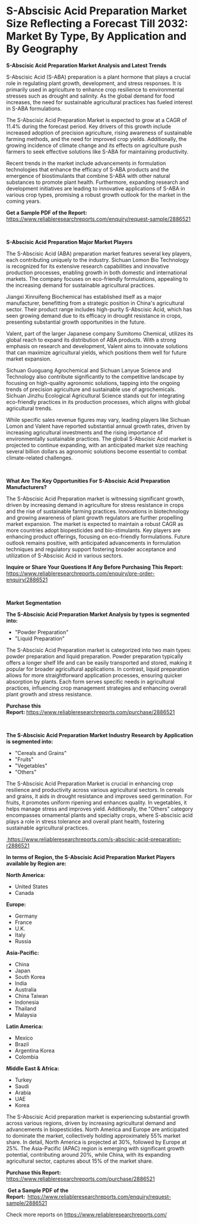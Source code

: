 <p><h1>S-Abscisic Acid Preparation Market Size Reflecting a Forecast Till 2032: Market By Type, By Application and By Geography</h1></p><p><strong>S-Abscisic Acid Preparation Market Analysis and Latest Trends</strong></p>
<p><p>S-Abscisic Acid (S-ABA) preparation is a plant hormone that plays a crucial role in regulating plant growth, development, and stress responses. It is primarily used in agriculture to enhance crop resilience to environmental stresses such as drought and salinity. As the global demand for food increases, the need for sustainable agricultural practices has fueled interest in S-ABA formulations. </p><p>The S-Abscisic Acid Preparation Market is expected to grow at a CAGR of 11.4% during the forecast period. Key drivers of this growth include increased adoption of precision agriculture, rising awareness of sustainable farming methods, and the need for improved crop yields. Additionally, the growing incidence of climate change and its effects on agriculture push farmers to seek effective solutions like S-ABA for maintaining productivity.</p><p>Recent trends in the market include advancements in formulation technologies that enhance the efficacy of S-ABA products and the emergence of biostimulants that combine S-ABA with other natural substances to promote plant health. Furthermore, expanding research and development initiatives are leading to innovative applications of S-ABA in various crop types, promising a robust growth outlook for the market in the coming years.</p></p>
<p><strong>Get a Sample PDF of the Report:&nbsp;</strong> <a href="https://www.reliableresearchreports.com/enquiry/request-sample/2886521?utm_campaign=2296&utm_medium=2&utm_source=Github&utm_content=ia&utm_term=13032025&utm_id=s-abscisic-acid-preparation">https://www.reliableresearchreports.com/enquiry/request-sample/2886521</a></p>
<p>&nbsp;</p>
<p><strong>S-Abscisic Acid Preparation Major Market Players</strong></p>
<p><p>The S-Abscisic Acid (ABA) preparation market features several key players, each contributing uniquely to the industry. Sichuan Lomon Bio Technology is recognized for its extensive research capabilities and innovative production processes, enabling growth in both domestic and international markets. The company focuses on eco-friendly formulations, appealing to the increasing demand for sustainable agricultural practices.</p><p>Jiangxi Xinruifeng Biochemical has established itself as a major manufacturer, benefitting from a strategic position in China's agricultural sector. Their product range includes high-purity S-Abscisic Acid, which has seen growing demand due to its efficacy in drought resistance in crops, presenting substantial growth opportunities in the future.</p><p>Valent, part of the larger Japanese company Sumitomo Chemical, utilizes its global reach to expand its distribution of ABA products. With a strong emphasis on research and development, Valent aims to innovate solutions that can maximize agricultural yields, which positions them well for future market expansion.</p><p>Sichuan Guoguang Agrochemical and Sichuan Lanyue Science and Technology also contribute significantly to the competitive landscape by focusing on high-quality agronomic solutions, tapping into the ongoing trends of precision agriculture and sustainable use of agrochemicals. Sichuan Jinzhu Ecological Agricultural Science stands out for integrating eco-friendly practices in its production processes, which aligns with global agricultural trends.</p><p>While specific sales revenue figures may vary, leading players like Sichuan Lomon and Valent have reported substantial annual growth rates, driven by increasing agricultural investments and the rising importance of environmentally sustainable practices. The global S-Abscisic Acid market is projected to continue expanding, with an anticipated market size reaching several billion dollars as agronomic solutions become essential to combat climate-related challenges.</p></p>
<p>&nbsp;</p>
<p><strong>What Are The Key Opportunities For S-Abscisic Acid Preparation Manufacturers?</strong></p>
<p><p>The S-Abscisic Acid Preparation market is witnessing significant growth, driven by increasing demand in agriculture for stress resistance in crops and the rise of sustainable farming practices. Innovations in biotechnology and growing awareness of plant growth regulators are further propelling market expansion. The market is expected to maintain a robust CAGR as more countries adopt biopesticides and bio-stimulants. Key players are enhancing product offerings, focusing on eco-friendly formulations. Future outlook remains positive, with anticipated advancements in formulation techniques and regulatory support fostering broader acceptance and utilization of S-Abscisic Acid in various sectors.</p></p>
<p><strong>Inquire or Share Your Questions If Any Before Purchasing This Report:</strong> <a href="https://www.reliableresearchreports.com/enquiry/pre-order-enquiry/2886521?utm_campaign=2296&utm_medium=2&utm_source=Github&utm_content=ia&utm_term=13032025&utm_id=s-abscisic-acid-preparation">https://www.reliableresearchreports.com/enquiry/pre-order-enquiry/2886521</a></p>
<p>&nbsp;</p>
<p><strong>Market Segmentation</strong></p>
<p><strong>The S-Abscisic Acid Preparation Market Analysis by types is segmented into:</strong></p>
<p><ul><li>"Powder Preparation"</li><li>"Liquid Preparation"</li></ul></p>
<p><p>The S-Abscisic Acid Preparation market is categorized into two main types: powder preparation and liquid preparation. Powder preparation typically offers a longer shelf life and can be easily transported and stored, making it popular for broader agricultural applications. In contrast, liquid preparation allows for more straightforward application processes, ensuring quicker absorption by plants. Each form serves specific needs in agricultural practices, influencing crop management strategies and enhancing overall plant growth and stress resistance.</p></p>
<p><strong>Purchase this Report:&nbsp;</strong><a href="https://www.reliableresearchreports.com/purchase/2886521?utm_campaign=2296&utm_medium=2&utm_source=Github&utm_content=ia&utm_term=13032025&utm_id=s-abscisic-acid-preparation">https://www.reliableresearchreports.com/purchase/2886521</a></p>
<p>&nbsp;</p>
<p><strong>The S-Abscisic Acid Preparation Market Industry Research by Application is segmented into:</strong></p>
<p><ul><li>"Cereals and Grains"</li><li>"Fruits"</li><li>"Vegetables"</li><li>"Others"</li></ul></p>
<p><p>The S-Abscisic Acid Preparation Market is crucial in enhancing crop resilience and productivity across various agricultural sectors. In cereals and grains, it aids in drought resistance and improves seed germination. For fruits, it promotes uniform ripening and enhances quality. In vegetables, it helps manage stress and improves yield. Additionally, the "Others" category encompasses ornamental plants and specialty crops, where S-abscisic acid plays a role in stress tolerance and overall plant health, fostering sustainable agricultural practices.</p></p>
<p><a href="https://www.reliableresearchreports.com/s-abscisic-acid-preparation-r2886521?utm_campaign=2296&utm_medium=2&utm_source=Github&utm_content=ia&utm_term=13032025&utm_id=s-abscisic-acid-preparation">&nbsp;https://www.reliableresearchreports.com/s-abscisic-acid-preparation-r2886521</a></p>
<p><strong>In terms of Region, the S-Abscisic Acid Preparation Market Players available by Region are:</strong></p>
<p>
    <p> <strong> North America: </strong>
        <ul>
            <li>United States</li>
            <li>Canada</li>
        </ul>
        </p> 
    <p> <strong> Europe: </strong>
        <ul>
            <li>Germany</li>
            <li>France</li>
            <li>U.K.</li>
            <li>Italy</li>
            <li>Russia</li>
        </ul>
        </p> 
    <p> <strong> Asia-Pacific: </strong>
        <ul>
            <li>China</li>
            <li>Japan</li>
            <li>South Korea</li>
            <li>India</li>
            <li>Australia</li>
            <li>China Taiwan</li>
            <li>Indonesia</li>
            <li>Thailand</li>
            <li>Malaysia</li>
        </ul>
        </p> 
    <p> <strong> Latin America: </strong>
        <ul>
            <li>Mexico</li>
            <li>Brazil</li>
            <li>Argentina Korea</li>
            <li>Colombia</li>
        </ul>
        </p> 
    <p> <strong> Middle East & Africa: </strong>
        <ul>
            <li>Turkey</li>
            <li>Saudi</li>
            <li>Arabia</li>
            <li>UAE</li>
            <li>Korea</li>
        </ul>
    </p>
    </p>
<p><p>The S-Abscisic Acid preparation market is experiencing substantial growth across various regions, driven by increasing agricultural demand and advancements in biopesticides. North America and Europe are anticipated to dominate the market, collectively holding approximately 55% market share. In detail, North America is projected at 30%, followed by Europe at 25%. The Asia-Pacific (APAC) region is emerging with significant growth potential, contributing around 20%, while China, with its expanding agricultural sector, captures about 15% of the market share.</p></p>
<p><strong>Purchase this Report: </strong><a href="https://www.reliableresearchreports.com/purchase/2886521?utm_campaign=2296&utm_medium=2&utm_source=Github&utm_content=ia&utm_term=13032025&utm_id=s-abscisic-acid-preparation">https://www.reliableresearchreports.com/purchase/2886521</a></p>
<p>&nbsp;<strong>Get a Sample PDF of the Report:&nbsp;&nbsp;</strong><a href="https://www.reliableresearchreports.com/enquiry/request-sample/2886521?utm_campaign=2296&utm_medium=2&utm_source=Github&utm_content=ia&utm_term=13032025&utm_id=s-abscisic-acid-preparation">https://www.reliableresearchreports.com/enquiry/request-sample/2886521</a></p>
<p><strong></strong></p>
<p>Check more reports on <a href="https://www.reliableresearchreports.com/?utm_campaign=2296&utm_medium=2&utm_source=Github&utm_content=ia&utm_term=13032025&utm_id=s-abscisic-acid-preparation">https://www.reliableresearchreports.com/</a></p>